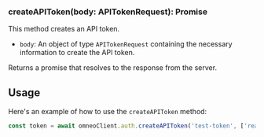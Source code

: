 ### createAPIToken(body: APITokenRequest): Promise<any>

This method creates an API token.

- `body`: An object of type `APITokenRequest` containing the necessary information to create the API token.

Returns a promise that resolves to the response from the server.

## Usage

Here's an example of how to use the `createAPIToken` method:

```javascript
const token = await omneoClient.auth.createAPIToken('test-token', ['read-profiles', 'write-profiles'])
```

